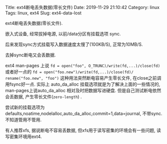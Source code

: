 Title: ext4断电丢失数据(零长文件)
Date: 2019-11-29 21:10:42
Category: linux
Tags: linux, ext4
Slug: ext4-data-lost

ext4断电丢失数据(零长文件).

嵌入式设备, 经常拔掉电源, 以前/data分区有挂载选项 sync.

后来发现sync方式挂载写入数据速度太慢了(100KB/S), 正常为10MB/S.

去掉sync断电又会丢数据.

ext4 man-pages 上说 `fd = open("foo", O_TRUNC)/write(fd,...)/close(fd)` 或者好一点的 `fd = open("foo.new")/write(fd,...)/close(fd)/ rename("foo.new", "foo")` 这种用法突然断电容易产生零长文件, 在close之前调用fsync好一点. 实际上 auto_da_alloc 挂载选项就是为了解决上面的一些情况的, man-pages上说auto_da_alloc 相对及时把数据写进硬盘. 但是自己测试断电依然会丢数据, 产生零长文件(`zero-length`) .

尝试新的挂载选项为 defaults,noatime,nodelalloc,auto_da_alloc,commit=1,data=journal, 不带sync. 不知道管用不管用.


有人推荐xfs, 据说断电不容易丢数据, 但xfs用于读写密集的环境会有一些问题, 读写密集环境用ext4.

